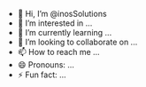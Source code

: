 - 👋 Hi, I’m @inosSolutions
- 👀 I’m interested in ...
- 🌱 I’m currently learning ...
- 💞️ I’m looking to collaborate on ...
- 📫 How to reach me ...
- 😄 Pronouns: ...
- ⚡ Fun fact: ...

<!---
inosSolutions/inosSolutions is a ✨ special ✨ repository because its `README.md` (this file) appears on your GitHub profile.
You can click the Preview link to take a look at your changes.
--->
